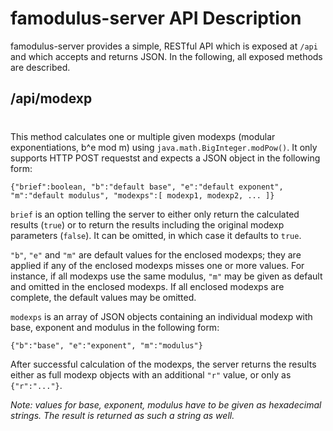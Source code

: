 # famodulus-server API Description

famodulus-server provides a simple, RESTful API which is exposed at `/api` and which accepts and returns JSON.
In the following, all exposed methods are described.

## /api/modexp
#
This method calculates one or multiple given modexps (modular exponentiations, b^e mod m) using `java.math.BigInteger.modPow()`.
It only supports HTTP POST requestst and expects a JSON object in the following form:

    {"brief":boolean, "b":"default base", "e":"default exponent", "m":"default modulus", "modexps":[ modexp1, modexp2, ... ]}

`brief` is an option telling the server to either only return the calculated results (`true`) or to return the results
including the original modexp parameters (`false`). It can be omitted, in which case it defaults to `true`.

`"b"`, `"e"` and `"m"` are default values for the enclosed modexps; they are applied if any of the enclosed modexps misses one
or more values. For instance, if all modexps use the same modulus, `"m"` may be given as default and omitted in the enclosed
modexps. If all enclosed modexps are complete, the default values may be omitted.

`modexps` is an array of JSON objects containing an individual modexp with base, exponent and modulus in the following form:

    {"b":"base", "e":"exponent", "m":"modulus"}

After successful calculation of the modexps, the server returns the results either as full modexp objects with an additional
`"r"` value, or only as `{"r":"..."}`.

*Note: values for base, exponent, modulus have to be given as hexadecimal strings. The result is returned as such a string as well.*

